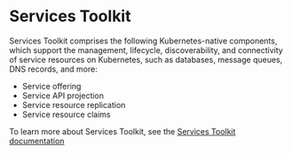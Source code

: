 # Services Toolkit

Services Toolkit comprises the following Kubernetes-native components, which support the management,
lifecycle, discoverability, and connectivity of service resources on Kubernetes, such as databases,
message queues, DNS records, and more:

- Service offering
- Service API projection
- Service resource replication
- Service resource claims

To learn more about Services Toolkit, see the
[Services Toolkit documentation](https://docs-staging.vmware.com/en/draft/Services-Toolkit-for-VMware-Tanzu-Application-Platform/0.9/svc-tlk/GUID-overview.html)
